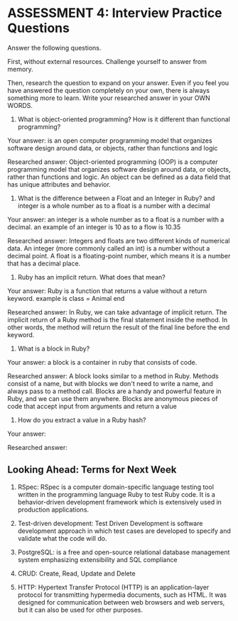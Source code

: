 # ASSESSMENT 4: Interview Practice Questions

Answer the following questions.

First, without external resources. Challenge yourself to answer from memory.

Then, research the question to expand on your answer. Even if you feel you have answered the question completely on your own, there is always something more to learn. Write your researched answer in your OWN WORDS.

1. What is object-oriented programming? How is it different than functional programming?

Your answer: is an open computer programming model that organizes software design around data, or objects, rather than functions and logic

Researched answer: Object-oriented programming (OOP) is a computer programming model that organizes software design around data, or objects, rather than functions and logic. An object can be defined as a data field that has unique attributes and behavior.

1. What is the difference between a Float and an Integer in Ruby? and integer is a whole number as to a float is a number with a decimal

Your answer: an integer is a whole number as to a float is a number with a decimal. an example of an integer is 10 as to a flow is 10.35

Researched answer: Integers and floats are two different kinds of numerical data. An integer (more commonly called an int) is a number without a decimal point. A float is a floating-point number, which means it is a number that has a decimal place.

1. Ruby has an implicit return. What does that mean?

Your answer: Ruby is a function that returns a value without a return keyword. example is class = Animal end

Researched answer: In Ruby, we can take advantage of implicit return. The implicit return of a Ruby method is the final statement inside the method. In other words, the method will return the result of the final line before the end keyword.

1. What is a block in Ruby? 

Your answer: a block is a container in ruby that consists of code.

Researched answer: A block looks similar to a method in Ruby. Methods consist of a name, but with blocks we don't need to write a name, and always pass to a method call. Blocks are a handy and powerful feature in Ruby, and we can use them anywhere. Blocks are anonymous pieces of code that accept input from arguments and return a value

1. How do you extract a value in a Ruby hash?

Your answer:

Researched answer: 

## Looking Ahead: Terms for Next Week

1. RSpec: RSpec is a computer domain-specific language testing tool written in the programming language Ruby to test Ruby code. It is a behavior-driven development framework which is extensively used in production applications.

2. Test-driven development: Test Driven Development is software development approach in which test cases are developed to specify and validate what the code will do.

3. PostgreSQL: is a free and open-source relational database management system emphasizing extensibility and SQL compliance

4. CRUD: Create, Read, Update and Delete

5. HTTP: Hypertext Transfer Protocol (HTTP) is an application-layer protocol for transmitting hypermedia documents, such as HTML. It was designed for communication between web browsers and web servers, but it can also be used for other purposes.
